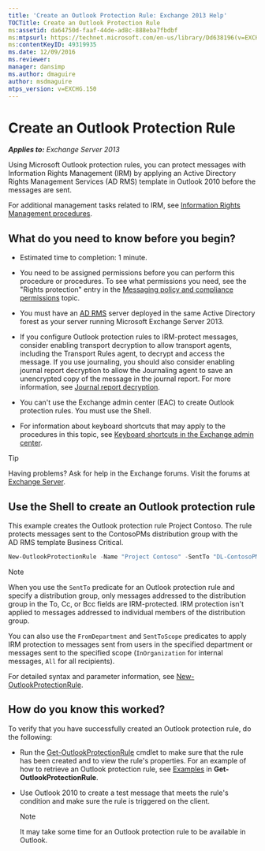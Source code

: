 ```yaml
---
title: 'Create an Outlook Protection Rule: Exchange 2013 Help'
TOCTitle: Create an Outlook Protection Rule
ms:assetid: da64750d-faaf-44de-ad8c-888eba7fbdbf
ms:mtpsurl: https://technet.microsoft.com/en-us/library/Dd638196(v=EXCHG.150)
ms:contentKeyID: 49319935
ms.date: 12/09/2016
ms.reviewer: 
manager: dansimp
ms.author: dmaguire
author: msdmaguire
mtps_version: v=EXCHG.150
---
```


# Create an Outlook Protection Rule

_**Applies to:** Exchange Server 2013_

Using Microsoft Outlook protection rules, you can protect messages with Information Rights Management (IRM) by applying an Active Directory Rights Management Services (AD RMS) template in Outlook 2010 before the messages are sent.

For additional management tasks related to IRM, see [Information Rights Management procedures](information-rights-management-procedures-exchange-2013-help.md).

## What do you need to know before you begin?

- Estimated time to completion: 1 minute.

- You need to be assigned permissions before you can perform this procedure or procedures. To see what permissions you need, see the "Rights protection" entry in the [Messaging policy and compliance permissions](messaging-policy-and-compliance-permissions-exchange-2013-help.md) topic.

- You must have an [AD RMS](https://technet.microsoft.com/en-us/library/hh831364.aspx) server deployed in the same Active Directory forest as your server running Microsoft Exchange Server 2013.

- If you configure Outlook protection rules to IRM-protect messages, consider enabling transport decryption to allow transport agents, including the Transport Rules agent, to decrypt and access the message. If you use journaling, you should also consider enabling journal report decryption to allow the Journaling agent to save an unencrypted copy of the message in the journal report. For more information, see [Journal report decryption](journal-report-decryption-exchange-2013-help.md).

- You can't use the Exchange admin center (EAC) to create Outlook protection rules. You must use the Shell.

- For information about keyboard shortcuts that may apply to the procedures in this topic, see [Keyboard shortcuts in the Exchange admin center](keyboard-shortcuts-in-the-exchange-admin-center-2013-help.md).

> [!TIP]
> Having problems? Ask for help in the Exchange forums. Visit the forums at [Exchange Server](https://go.microsoft.com/fwlink/p/?linkid=60612).

## Use the Shell to create an Outlook protection rule

This example creates the Outlook protection rule Project Contoso. The rule protects messages sent to the ContosoPMs distribution group with the AD RMS template Business Critical.

```powershell
New-OutlookProtectionRule -Name "Project Contoso" -SentTo "DL-ContosoPMs@contoso.com" -ApplyRightsProtectionTemplate "Business Critical"
```

> [!NOTE]
> When you use the <CODE>SentTo</CODE> predicate for an Outlook protection rule and specify a distribution group, only messages addressed to the distribution group in the To, Cc, or Bcc fields are IRM-protected. IRM protection isn't applied to messages addressed to individual members of the distribution group.

You can also use the `FromDepartment` and `SentToScope` predicates to apply IRM protection to messages sent from users in the specified department or messages sent to the specified scope (`InOrganization` for internal messages, `All` for all recipients).

For detailed syntax and parameter information, see [New-OutlookProtectionRule](https://technet.microsoft.com/en-us/library/dd298182\(v=exchg.150\)).

## How do you know this worked?

To verify that you have successfully created an Outlook protection rule, do the following:

- Run the [Get-OutlookProtectionRule](https://technet.microsoft.com/en-us/library/dd298004\(v=exchg.150\)) cmdlet to make sure that the rule has been created and to view the rule's properties. For an example of how to retrieve an Outlook protection rule, see [Examples](https://technet.microsoft.com/en-us/dd298004\(exchg.150\)#examples) in **Get-OutlookProtectionRule**.

- Use Outlook 2010 to create a test message that meets the rule's condition and make sure the rule is triggered on the client.

    > [!NOTE]
    > It may take some time for an Outlook protection rule to be available in Outlook.
